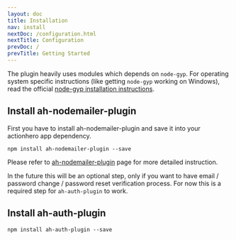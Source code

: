 ```yaml
---
layout: doc
title: Installation
nav: install
nextDoc: /configuration.html
nextTitle: Configuration
prevDoc: /
prevTitle: Getting Started
---
```


The plugin heavily uses modules which depends on ``node-gyp``. For operating system specific instructions (like getting ``node-gyp`` working on Windows), read the official [node-gyp installation instructions](https://github.com/TooTallNate/node-gyp#installation).

## Install ah-nodemailer-plugin
First you have to install ah-nodemailer-plugin and save it into your actionhero app dependency.

```
npm install ah-nodemailer-plugin --save
```
Please refer to [ah-nodemailer-plugin](https://github.com/panjiesw/ah-nodemailer) page for more detailed instruction.

In the future this will be an optional step, only if you want to have email / password change / password reset verification process. For now this is a required step for ``ah-auth-plugin`` to work.

## Install ah-auth-plugin
```
npm install ah-auth-plugin --save
```
